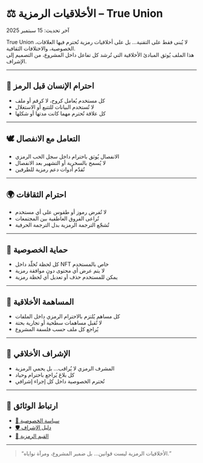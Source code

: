 # ⚖️ الأخلاقيات الرمزية – True Union

آخر تحديث: 15 سبتمبر 2025

True Union لا يُبنى فقط على التقنية… بل على أخلاقيات رمزية تُحترم فيها العلاقات، الخصوصية، والاختلافات الثقافية.  
هذا الملف يُوثق المبادئ الأخلاقية التي تُرشد كل تفاعل داخل المشروع، من التصميم إلى الإشراف.

---

## 🧠 احترام الإنسان قبل الرمز

- كل مستخدم يُعامل كروح، لا كرقم أو ملف  
- لا تُستخدم البيانات للتتبع أو الاستغلال  
- كل علاقة تُحترم مهما كانت مدتها أو شكلها

---

## 🕊️ التعامل مع الانفصال

- الانفصال يُوثق باحترام داخل سجل الحب الرمزي  
- لا يُسمح بالسخرية أو التشهير بعد الانفصال  
- تُقدّم أدوات دعم رمزية للطرفين

---

## 🌍 احترام الثقافات

- لا تُفرض رموز أو طقوس على أي مستخدم  
- تُراعى الفروق العاطفية بين المجتمعات  
- تُشجّع الترجمة الرمزية بدل الترجمة الحرفية

---

## 🔐 حماية الخصوصية

- كل لحظة تُخلّد داخل NFT خاص بالمستخدم  
- لا يتم عرض أي محتوى دون موافقة رمزية  
- يمكن للمستخدم حذف أو تعديل أي لحظة رمزية

---

## 🤝 المساهمة الأخلاقية

- كل مساهم يُلتزم بالاحترام الرمزي داخل الملفات  
- لا تُقبل مساهمات سطحية أو تجارية بحتة  
- يُراجع كل ملف حسب فلسفة المشروع

---

## 🧭 الإشراف الأخلاقي

- المشرف الرمزي لا يُراقب… بل يحمي الرمزية  
- كل بلاغ يُراجع باحترام وحياد  
- تُحترم الخصوصية داخل كل إجراء إشرافي

---

## 📜 ارتباط الوثائق

- [🔐 سياسة الخصوصية](./privacy-policy.md)  
- [🛡️ دليل الإشراف](./moderation-guide.md)  
- [💠 القيم الرمزية](./symbolic-values.md)

---

> “الأخلاقيات الرمزية ليست قوانين… بل ضمير المشروع، ومرآة نواياه.”
